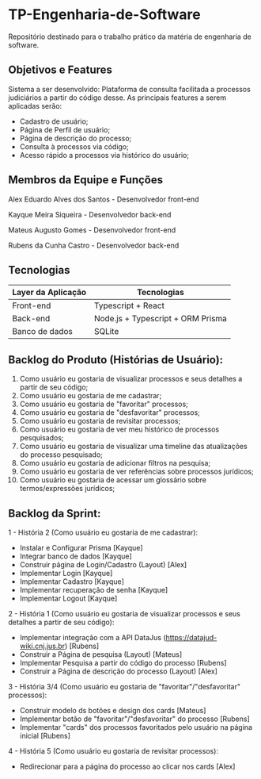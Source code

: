 # TP-Engenharia-de-Software
Repositório destinado para o trabalho prático da matéria de engenharia de software.

## Objetivos e Features

Sistema a ser desenvolvido: Plataforma de consulta facilitada a processos judiciários a partir do código desse.
As principais features a serem aplicadas serão:

- Cadastro de usuário;
- Página de Perfil de usuário;
- Página de descrição do processo;
- Consulta à processos via código;
- Acesso rápido a processos via histórico do usuário;

## Membros da Equipe e Funções
Alex Eduardo Alves dos Santos - Desenvolvedor front-end

Kayque Meira Siqueira - Desenvolvedor back-end

Mateus Augusto Gomes - Desenvolvedor front-end

Rubens da Cunha Castro - Desenvolvedor back-end

## Tecnologias

| Layer da Aplicação | Tecnologias |
| --- | --- |
| Front-end | Typescript + React |
| Back-end | Node.js + Typescript + ORM Prisma |
| Banco de dados | SQLite |

## Backlog do Produto (Histórias de Usuário):

1. Como usuário eu gostaria de visualizar processos e seus detalhes a partir de seu código;
2. Como usuário eu gostaria de me cadastrar;
3. Como usuário eu gostaria de "favoritar" processos;
4. Como usuário eu gostaria de "desfavoritar" processos;
5. Como usuário eu gostaria de revisitar processos;
6. Como usuário eu gostaria de ver meu histórico de processos pesquisados;
7. Como usuário eu gostaria de visualizar uma timeline das atualizações do processo pesquisado;
8. Como usuário eu gostaria de adicionar filtros na pesquisa;
9. Como usuário eu gostaria de ver referências sobre processos jurídicos;
10. Como usuário eu gostaria de acessar um glossário sobre termos/expressões jurídicos;
 

## Backlog da Sprint:

1 - História 2 (Como usuário eu gostaria de me cadastrar):
  * Instalar e Configurar Prisma [Kayque]
  * Integrar banco de dados [Kayque]
  * Construir página de Login/Cadastro (Layout) [Alex]
  * Implementar Login [Kayque]
  * Implementar Cadastro [Kayque]
  * Implementar recuperação de senha [Kayque]
  * Implementar Logout [Kayque]

2 - História 1 (Como usuário eu gostaria de visualizar processos e seus detalhes a partir de seu código):
  * Implementar integração com a API DataJus (https://datajud-wiki.cnj.jus.br) [Rubens]
  * Construir a Página de pesquisa (Layout) [Mateus]
  * Implementar Pesquisa a partir do código do processo [Rubens]
  * Construir a Página de descrição do processo (Layout) [Alex]

3 - História 3/4 (Como usuário eu gostaria de "favoritar"/"desfavoritar" processos):
  * Construir modelo ds botões e design dos cards [Mateus]
  * Implementar botão de "favoritar"/"desfavoritar" do processo [Rubens]
  * Implementar "cards" dos processos favoritados pelo usuário na página inicial [Rubens]

4 - História 5 (Como usuário eu gostaria de revisitar processos):
  * Redirecionar para a página do processo ao clicar nos cards [Alex]
